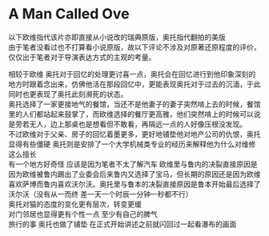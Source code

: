 ﻿# A Man Called Ove
以下欧维指代该片亦即直接从小说改的瑞典原版，奥托指代翻拍的美版  
由于笔者没看过也不打算看小说原版，故以下评论不涉及对原著还原程度的评价，仅仅出于笔者对于导演表达方式的主观的考量。  

相较于欧维 奥托对于回忆的处理更讨喜一点，奥托会在回忆进行到他印象深刻的地方时跟着念出来，仿佛他活在那段回忆中，更能表现奥托对于过去的沉湎，于此同时也更表现了奥托此刻濒死的状态。  
奥托选择了一家更接地气的餐馆，当还不是他妻子的妻子突然啃上去的时候，餐馆里的人们都站起来鼓掌了，而欧维选择的餐厅更高雅，他们突然啃上的时候可以说是旁若无人，边上那桌也是想看但不敢看，再隔远一点的人好像压根没发现。  
不过欧维对于父亲、房子的回忆着墨更多，更好地铺垫他对地产公司的仇恨，奥托显得有些僵硬 奥托则是安排了一个大学机械类专业的经历来解释他为什么对维修这么擅长  
有一个地方好奇怪 应该是因为笔者不太了解汽车 欧维里与鲁内的决裂直接原因是因为欧维被鲁内踢出了业委会后来鲁内又选择了宝马，但长期的原因还是因为欧维喜欢萨博而鲁内喜欢沃尔沃。奥托里与鲁本的决裂直接原因是鲁本开始最后选择了沃尔沃（没有从一而终 差一天一个时辰一分钟一秒都不行）  
奥托对猫的态度的变化更有层次，转变更缓  
对门邻居也显得更有个性一点 至少有自己的脾气  
旅行的事 奥托也做了铺垫 在正式开始讲述之前就闪回过一起看瀑布的画面  